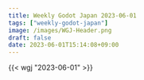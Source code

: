 ```yaml
---
title: Weekly Godot Japan 2023-06-01
tags: ["weekly-godot-japan"]
image: /images/WGJ-Header.png
draft: false
date: 2023-06-01T15:14:08+09:00
---
```


{{< wgj "2023-06-01" >}}
